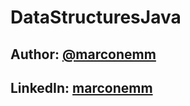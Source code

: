 # DataStructuresJava

## Author: [@marconemm](https://github.com/marconemm)
## LinkedIn: [marconemm](https://www.linkedin.com/in/marconemm)
